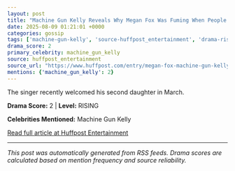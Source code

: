 ```yaml
---
layout: post
title: "Machine Gun Kelly Reveals Why Megan Fox Was Fuming When People Called Him A 'Good Dad"
date: 2025-08-09 01:21:01 +0000
categories: gossip
tags: ['machine-gun-kelly', 'source-huffpost_entertainment', 'drama-rising']
drama_score: 2
primary_celebrity: machine_gun_kelly
source: huffpost_entertainment
source_url: "https://www.huffpost.com/entry/megan-fox-machine-gun-kelly-good-dad_n_68960731e4b0182dc1a41556"
mentions: {'machine_gun_kelly': 2}
---
```


The singer recently welcomed his second daughter in March.

**Drama Score:** 2 | **Level:** RISING

**Celebrities Mentioned:** Machine Gun Kelly

[Read full article at Huffpost Entertainment](https://www.huffpost.com/entry/megan-fox-machine-gun-kelly-good-dad_n_68960731e4b0182dc1a41556)

---
*This post was automatically generated from RSS feeds. Drama scores are calculated based on mention frequency and source reliability.*
